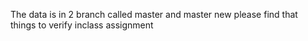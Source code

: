 The data is in 2 branch called master and master new please find that things to verify inclass assignment  
